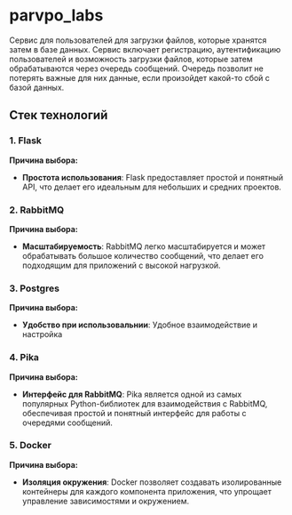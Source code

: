 # parvpo_labs

Cервис для пользователей для загрузки файлов, которые хранятся затем в базе данных. Cервис включает регистрацию, аутентификацию пользователей и возможность загрузки файлов, которые затем обрабатываются через очередь сообщений. Очередь позволит не потерять важные для них данные, если произойдет какой-то сбой с базой данных.

## Стек технологий

### 1. Flask

**Причина выбора:**

- **Простота использования**: Flask предоставляет простой и понятный API, что делает его идеальным для небольших и средних проектов.

### 2. RabbitMQ

**Причина выбора:**

- **Масштабируемость**: RabbitMQ легко масштабируется и может обрабатывать большое количество сообщений, что делает его подходящим для приложений с высокой нагрузкой.

### 3. Postgres

**Причина выбора:**

- **Удобство при использовальнии**: Удобное взаимодействие и настройка
### 4. Pika

**Причина выбора:**

- **Интерфейс для RabbitMQ**: Pika является одной из самых популярных Python-библиотек для взаимодействия с RabbitMQ, обеспечивая простой и понятный интерфейс для работы с очередями сообщений.

### 5. Docker

**Причина выбора:**

- **Изоляция окружения**: Docker позволяет создавать изолированные контейнеры для каждого компонента приложения, что упрощает управление зависимостями и окружением.
